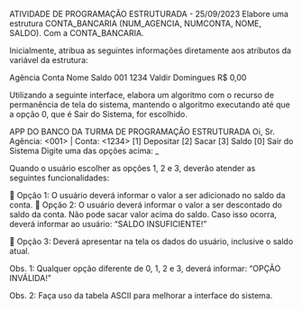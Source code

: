 ATIVIDADE DE PROGRAMAÇÃO ESTRUTURADA - 25/09/2023
Elabore uma estrutura CONTA_BANCARIA (NUM_AGENCIA, NUMCONTA, NOME, SALDO).
Com a CONTA_BANCARIA.

Inicialmente, atribua as seguintes informações diretamente aos atributos da variável da estrutura:

Agência   Conta          Nome         Saldo
 001       1234    Valdir Domingues R$ 0,00

Utilizando a seguinte interface, elabora um algoritmo com o recurso de permanência de tela do
sistema, mantendo o algoritmo executando até que a opção 0, que é Sair do Sistema, for escolhido.

APP DO BANCO DA TURMA DE PROGRAMAÇÃO ESTRUTURADA
Oi, Sr. <Valdir Domingues> Agência: <001> | Conta: <1234>
[1] Depositar
[2] Sacar
[3] Saldo
[0] Sair do Sistema
Digite uma das opções acima: _

Quando o usuário escolher as opções 1, 2 e 3, deverão atender as seguintes funcionalidades:

 Opção 1: O usuário deverá informar o valor a ser adicionado no saldo da conta.
 Opção 2: O usuário deverá informar o valor a ser descontado do saldo da conta. Não pode
sacar valor acima do saldo. Caso isso ocorra, deverá informar ao usuário: “SALDO
INSUFICIENTE!”

 Opção 3: Deverá apresentar na tela os dados do usuário, inclusive o saldo atual.

Obs. 1: Qualquer opção diferente de 0, 1, 2 e 3, deverá informar: “OPÇÃO INVÁLIDA!”

Obs. 2: Faça uso da tabela ASCII para melhorar a interface do sistema.